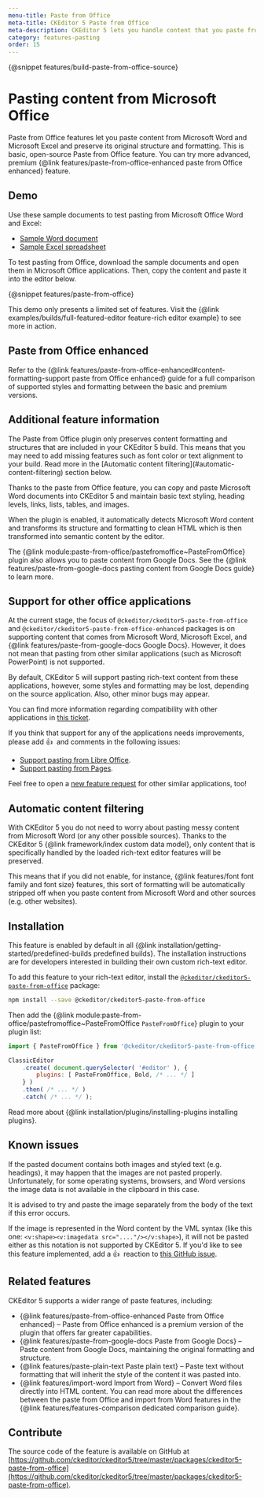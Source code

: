 ```yaml
---
menu-title: Paste from Office
meta-title: CKEditor 5 Paste from Office
meta-description: CKEditor 5 lets you handle content that you paste from Word and paste from Excel.
category: features-pasting
order: 15
---
```


{@snippet features/build-paste-from-office-source}

# Pasting content from Microsoft Office

Paste from Office features let you paste content from Microsoft Word and Microsoft Excel and preserve its original structure and formatting. This is basic, open-source Paste from Office feature. You can try more advanced, premium {@link features/paste-from-office-enhanced paste from Office enhanced} feature.

## Demo

Use these sample documents to test pasting from Microsoft Office Word and Excel:

* [Sample Word document](../../assets/Sample_Word_document.docx)
* [Sample Excel spreadsheet](../../assets/Sample_Excel_spreadsheet.xlsx)

To test pasting from Office, download the sample documents and open them in Microsoft Office applications. Then, copy the content and paste it into the editor below.

<!-- <div class="tabs" id="snippet-paste-from-office">
	<ul class="tabs__list" role="tablist">
		<li class="tabs__list__tab ">
			<a aria-controls="tab-basic" aria-selected="false" href="#demo-tab-basic" id="demo-tab-basic" role="tab" class="tabs__list__tab-text">Basic paste from Office</a>
		</li>
		<li class="tabs__list__tab enhanced-editor-tab tabs__list__tab_selected">
			<a aria-controls="tab-enhanced" aria-selected="true" href="#demo-tab-enhanced" id="demo-tab-enhanced" role="tab" class="tabs__list__tab-text"><span class="tree__item__badge tree__item__badge_premium" data-badge-tooltip="Premium feature"><span class="tree__item__badge__text">Premium feature</span></span>&nbsp;Paste from Office enhanced</a>
		</li>
	</ul>
<div role="tabpanel" aria-labelledby="tab-basic" class="tabs__panel">

{@snippet features/paste-from-office-demo-basic}

</div>
<div role="tabpanel" aria-labelledby="tab-enhanced" class="tabs__panel enhanced-editor-panel tabs__panel_selected">

{@snippet features/paste-from-office-demo-enhanced}

</div>
</div> -->
{@snippet features/paste-from-office}

<info-box info>
	This demo only presents a limited set of features. Visit the {@link examples/builds/full-featured-editor feature-rich editor example} to see more in action.
</info-box>

## Paste from Office enhanced

Refer to the {@link features/paste-from-office-enhanced#content-formatting-support paste from Office enhanced} guide for a full comparison of supported styles and formatting between the basic and premium versions.

## Additional feature information

<info-box info>
	The Paste from Office plugin only preserves content formatting and structures that are included in your CKEditor&nbsp;5 build. This means that you may need to add missing features such as font color or text alignment to your build. Read more in the [Automatic content filtering](#automatic-content-filtering) section below.
</info-box>

Thanks to the paste from Office feature, you can copy and paste Microsoft Word documents into CKEditor&nbsp;5 and maintain basic text styling, heading levels, links, lists, tables, and images.

When the plugin is enabled, it automatically detects Microsoft Word content and transforms its structure and formatting to clean HTML which is then transformed into semantic content by the editor.

The {@link module:paste-from-office/pastefromoffice~PasteFromOffice} plugin also allows you to paste content from Google Docs. See the {@link features/paste-from-google-docs pasting content from Google Docs guide} to learn more.

## Support for other office applications

At the current stage, the focus of `@ckeditor/ckeditor5-paste-from-office` and `@ckeditor/ckeditor5-paste-from-office-enhanced` packages is on supporting content that comes from Microsoft Word, Microsoft Excel, and {@link features/paste-from-google-docs Google Docs}. However, it does not mean that pasting from other similar applications (such as Microsoft PowerPoint) is not supported.

By default, CKEditor&nbsp;5 will support pasting rich-text content from these applications, however, some styles and formatting may be lost, depending on the source application. Also, other minor bugs may appear.

You can find more information regarding compatibility with other applications in [this ticket](https://github.com/ckeditor/ckeditor5/issues/1184#issuecomment-409828069).

If you think that support for any of the applications needs improvements, please add 👍&nbsp; and comments in the following issues:

* [Support pasting from Libre Office](https://github.com/ckeditor/ckeditor5/issues/2520).
* [Support pasting from Pages](https://github.com/ckeditor/ckeditor5/issues/2527).

Feel free to open a [new feature request](https://github.com/ckeditor/ckeditor5/issues/new/choose) for other similar applications, too!

## Automatic content filtering

With CKEditor&nbsp;5 you do not need to worry about pasting messy content from Microsoft Word (or any other possible sources). Thanks to the CKEditor&nbsp;5 {@link framework/index custom data model}, only content that is specifically handled by the loaded rich-text editor features will be preserved.

This means that if you did not enable, for instance, {@link features/font font family and font size} features, this sort of formatting will be automatically stripped off when you paste content from Microsoft Word and other sources (e.g. other websites).

## Installation

<info-box info>
	This feature is enabled by default in all {@link installation/getting-started/predefined-builds predefined builds}. The installation instructions are for developers interested in building their own custom rich-text editor.
</info-box>

To add this feature to your rich-text editor, install the [`@ckeditor/ckeditor5-paste-from-office`](https://www.npmjs.com/package/@ckeditor/ckeditor5-paste-from-office) package:

```bash
npm install --save @ckeditor/ckeditor5-paste-from-office
```

Then add the {@link module:paste-from-office/pastefromoffice~PasteFromOffice `PasteFromOffice`} plugin to your plugin list:

```js
import { PasteFromOffice } from '@ckeditor/ckeditor5-paste-from-office';

ClassicEditor
	.create( document.querySelector( '#editor' ), {
		plugins: [ PasteFromOffice, Bold, /* ... */ ]
	} )
	.then( /* ... */ )
	.catch( /* ... */ );
```

<info-box info>
	Read more about {@link installation/plugins/installing-plugins installing plugins}.
</info-box>

## Known issues

If the pasted document contains both images and styled text (e.g. headings), it may happen that the images are not pasted properly. Unfortunately, for some operating systems, browsers, and Word versions the image data is not available in the clipboard in this case.

It is advised to try and paste the image separately from the body of the text if this error occurs.

If the image is represented in the Word content by the VML syntax (like this one: `<v:shape><v:imagedata src="...."/></v:shape>`), it will not be pasted either as this notation is not supported by CKEditor&nbsp;5. If you'd like to see this feature implemented, add a 👍&nbsp; reaction to [this GitHub issue](https://github.com/ckeditor/ckeditor5/issues/9245).

## Related features

CKEditor&nbsp;5 supports a wider range of paste features, including:
* {@link features/paste-from-office-enhanced Paste from Office enhanced} &ndash; Paste from Office enhanced is a premium version of the plugin that offers far greater capabilities.
* {@link features/paste-from-google-docs Paste from Google Docs} &ndash; Paste content from Google Docs, maintaining the original formatting and structure.
* {@link features/paste-plain-text Paste plain text} &ndash; Paste text without formatting that will inherit the style of the content it was pasted into.
* {@link features/import-word Import from Word} &ndash; Convert Word files directly into HTML content. You can read more about the differences between the paste from Office and import from Word features in the {@link features/features-comparison dedicated comparison guide}.

## Contribute

The source code of the feature is available on GitHub at [https://github.com/ckeditor/ckeditor5/tree/master/packages/ckeditor5-paste-from-office](https://github.com/ckeditor/ckeditor5/tree/master/packages/ckeditor5-paste-from-office).
